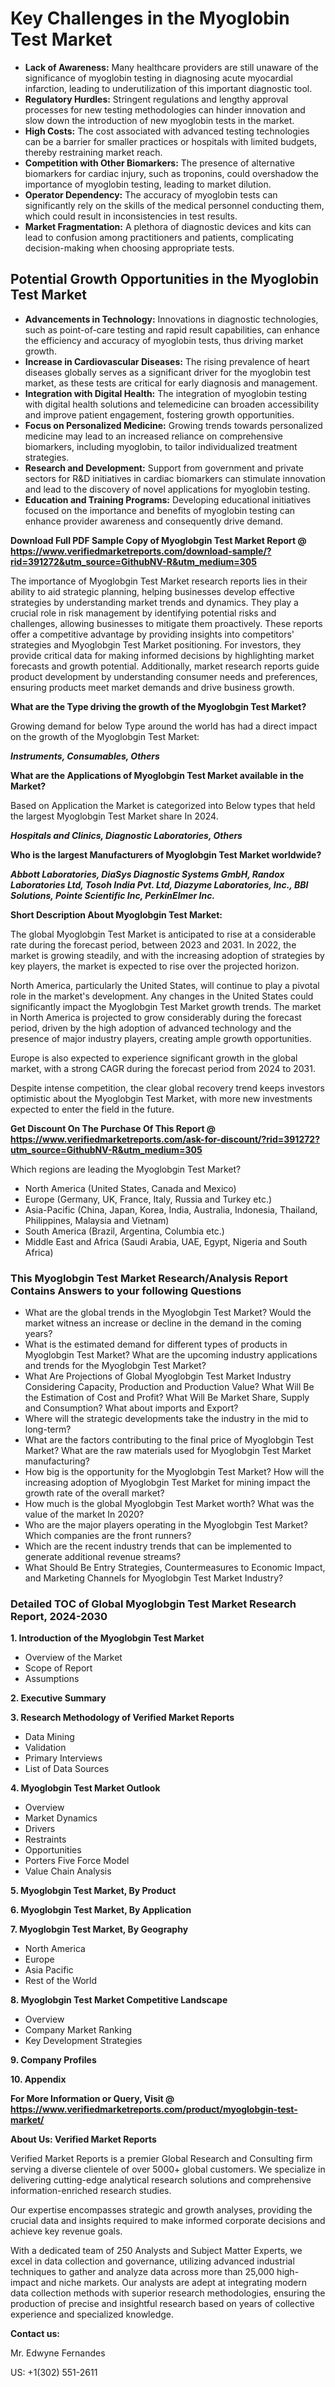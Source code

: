 <p class=""><h1>Key Challenges in the Myoglobin Test Market</h1><ul>    <li><strong>Lack of Awareness:</strong> Many healthcare providers are still unaware of the significance of myoglobin testing in diagnosing acute myocardial infarction, leading to underutilization of this important diagnostic tool.</li>    <li><strong>Regulatory Hurdles:</strong> Stringent regulations and lengthy approval processes for new testing methodologies can hinder innovation and slow down the introduction of new myoglobin tests in the market.</li>    <li><strong>High Costs:</strong> The cost associated with advanced testing technologies can be a barrier for smaller practices or hospitals with limited budgets, thereby restraining market reach.</li>    <li><strong>Competition with Other Biomarkers:</strong> The presence of alternative biomarkers for cardiac injury, such as troponins, could overshadow the importance of myoglobin testing, leading to market dilution.</li>    <li><strong>Operator Dependency:</strong> The accuracy of myoglobin tests can significantly rely on the skills of the medical personnel conducting them, which could result in inconsistencies in test results.</li>    <li><strong>Market Fragmentation:</strong> A plethora of diagnostic devices and kits can lead to confusion among practitioners and patients, complicating decision-making when choosing appropriate tests.</li></ul><h2>Potential Growth Opportunities in the Myoglobin Test Market</h1><ul>    <li><strong>Advancements in Technology:</strong> Innovations in diagnostic technologies, such as point-of-care testing and rapid result capabilities, can enhance the efficiency and accuracy of myoglobin tests, thus driving market growth.</li>    <li><strong>Increase in Cardiovascular Diseases:</strong> The rising prevalence of heart diseases globally serves as a significant driver for the myoglobin test market, as these tests are critical for early diagnosis and management.</li>    <li><strong>Integration with Digital Health:</strong> The integration of myoglobin testing with digital health solutions and telemedicine can broaden accessibility and improve patient engagement, fostering growth opportunities.</li>    <li><strong>Focus on Personalized Medicine:</strong> Growing trends towards personalized medicine may lead to an increased reliance on comprehensive biomarkers, including myoglobin, to tailor individualized treatment strategies.</li>    <li><strong>Research and Development:</strong> Support from government and private sectors for R&D initiatives in cardiac biomarkers can stimulate innovation and lead to the discovery of novel applications for myoglobin testing.</li>    <li><strong>Education and Training Programs:</strong> Developing educational initiatives focused on the importance and benefits of myoglobin testing can enhance provider awareness and consequently drive demand.</li></ul></p><p class=""><strong>Download Full PDF Sample Copy of Myoglobgin Test Market Report @ <a href="https://www.verifiedmarketreports.com/download-sample/?rid=391272&utm_source=GithubNV-R&utm_medium=305" target="_blank">https://www.verifiedmarketreports.com/download-sample/?rid=391272&utm_source=GithubNV-R&utm_medium=305</a></strong></p><p>The importance of&nbsp;Myoglobgin Test Market research reports lies in their ability to aid strategic planning, helping businesses develop effective strategies by understanding market trends and dynamics. They play a crucial role in risk management by identifying potential risks and challenges, allowing businesses to mitigate them proactively. These reports offer a competitive advantage by providing insights into competitors' strategies and Myoglobgin Test Market positioning. For investors, they provide critical data for making informed decisions by highlighting market forecasts and growth potential. Additionally, market research reports guide product development by understanding consumer needs and preferences, ensuring products meet market demands and drive business growth.</p><p><strong>What are the&nbsp;Type driving the growth of the Myoglobgin Test Market?</strong></p><p id="" class="">Growing demand for below Type around the world has had a direct impact on the growth of the Myoglobgin Test Market:</p><p class=""><em><strong>Instruments, Consumables, Others</strong></em></p><p class=""><strong>What are the&nbsp;Applications&nbsp;of Myoglobgin Test Market available in the Market?</strong></p><p id="" class="">Based on Application the Market is categorized into Below types that held the largest Myoglobgin Test Market share In 2024.</p><p class=""><em><strong>Hospitals and Clinics, Diagnostic Laboratories, Others</strong></em></p><p class=""><strong>Who is the largest Manufacturers of Myoglobgin Test Market worldwide?</strong></p><p><em><strong>Abbott Laboratories, DiaSys Diagnostic Systems GmbH, Randox Laboratories Ltd, Tosoh India Pvt. Ltd, Diazyme Laboratories, Inc., BBI Solutions, Pointe Scientific Inc, PerkinElmer Inc.</strong></em></p><p id="" class=""><strong>Short Description About Myoglobgin Test Market:</strong></p><p>The global Myoglobgin Test Market is anticipated to rise at a considerable rate during the forecast period, between 2023 and 2031. In 2022, the market is growing steadily, and with the increasing adoption of strategies by key players, the market is expected to rise over the projected horizon.</p><p>North America, particularly the United States, will continue to play a pivotal role in the market's development. Any changes in the United States could significantly impact the Myoglobgin Test Market growth trends. The market in North America is projected to grow considerably during the forecast period, driven by the high adoption of advanced technology and the presence of major industry players, creating ample growth opportunities.</p><p>Europe is also expected to experience significant growth in the global market, with a strong CAGR during the forecast period from 2024 to 2031.</p><p>Despite intense competition, the clear global recovery trend keeps investors optimistic about the Myoglobgin Test Market, with more new investments expected to enter the field in the future.</p><p id="" class=""><strong>Get Discount On The Purchase Of This Report @ <a href="https://www.verifiedmarketreports.com/ask-for-discount/?rid=391272?utm_source=GithubNV-R&utm_medium=305" target="_blank">https://www.verifiedmarketreports.com/ask-for-discount/?rid=391272?utm_source=GithubNV-R&utm_medium=305</a></strong></p><p class="">Which regions are leading the Myoglobgin Test Market?</p><ul><li>North America (United States, Canada and Mexico)</li><li>Europe (Germany, UK, France, Italy, Russia and Turkey etc.)</li><li>Asia-Pacific (China, Japan, Korea, India, Australia, Indonesia, Thailand, Philippines, Malaysia and Vietnam)</li><li>South America (Brazil, Argentina, Columbia etc.)</li><li>Middle East and Africa (Saudi Arabia, UAE, Egypt, Nigeria and South Africa)</li></ul><h3 id="" class="">This Myoglobgin Test Market Research/Analysis Report Contains Answers to your following Questions</h3><ul><li>What are the global trends in the Myoglobgin Test Market? Would the market witness an increase or decline in the demand in the coming years?</li><li>What is the estimated demand for different types of products in Myoglobgin Test Market? What are the upcoming industry applications and trends for the Myoglobgin Test Market?</li><li>What Are Projections of Global Myoglobgin Test Market Industry Considering Capacity, Production and Production Value? What Will Be the Estimation of Cost and Profit? What Will Be Market Share, Supply and Consumption? What about imports and Export?</li><li>Where will the strategic developments take the industry in the mid to long-term?</li><li>What are the factors contributing to the final price of Myoglobgin Test Market? What are the raw materials used for Myoglobgin Test Market manufacturing?</li><li>How big is the opportunity for the Myoglobgin Test Market? How will the increasing adoption of Myoglobgin Test Market for mining impact the growth rate of the overall market?</li><li>How much is the global Myoglobgin Test Market worth? What was the value of the market In 2020?</li><li>Who are the major players operating in the Myoglobgin Test Market? Which companies are the front runners?</li><li>Which are the recent industry trends that can be implemented to generate additional revenue streams?</li><li>What Should Be Entry Strategies, Countermeasures to Economic Impact, and Marketing Channels for Myoglobgin Test Market Industry?</li></ul><h3 id="" class="">Detailed TOC of Global Myoglobgin Test Market Research Report, 2024-2030</h3><p id="" class=""><strong>1. Introduction of the Myoglobgin Test Market</strong></p><ul><li>Overview of the Market</li><li>Scope of Report</li><li>Assumptions</li></ul><p id="" class=""><strong>2. Executive Summary</strong></p><p id="" class=""><strong>3. Research Methodology of Verified Market Reports</strong></p><ul><li>Data Mining</li><li>Validation</li><li>Primary Interviews</li><li>List of Data Sources</li></ul><p id="" class=""><strong>4. Myoglobgin Test Market Outlook</strong></p><ul><li>Overview</li><li>Market Dynamics</li><li>Drivers</li><li>Restraints</li><li>Opportunities</li><li>Porters Five Force Model</li><li>Value Chain Analysis</li></ul><p id="" class=""><strong>5. Myoglobgin Test Market, By Product</strong></p><p id="" class=""><strong>6. Myoglobgin Test Market, By Application</strong></p><p id="" class=""><strong>7. Myoglobgin Test Market, By Geography</strong></p><ul><li>North America</li><li>Europe</li><li>Asia Pacific</li><li>Rest of the World</li></ul><p id="" class=""><strong>8. Myoglobgin Test Market Competitive Landscape</strong></p><ul><li>Overview</li><li>Company Market Ranking</li><li>Key Development Strategies</li></ul><p id="" class=""><strong>9. Company Profiles</strong></p><p id="" class=""><strong>10. Appendix</strong></p><p id="" class=""><strong>For More Information or Query, Visit @ <a href="https://www.verifiedmarketreports.com/product/myoglobgin-test-market/" target="_blank">https://www.verifiedmarketreports.com/product/myoglobgin-test-market/</a></strong></p><p id="" class=""><strong>About Us: Verified Market Reports</strong></p><p id="" class="">Verified Market Reports is a premier Global Research and Consulting firm serving a diverse clientele of over 5000+ global customers. We specialize in delivering cutting-edge analytical research solutions and comprehensive information-enriched research studies.</p><p id="" class="">Our expertise encompasses strategic and growth analyses, providing the crucial data and insights required to make informed corporate decisions and achieve key revenue goals.</p><p id="" class="">With a dedicated team of 250 Analysts and Subject Matter Experts, we excel in data collection and governance, utilizing advanced industrial techniques to gather and analyze data across more than 25,000 high-impact and niche markets. Our analysts are adept at integrating modern data collection methods with superior research methodologies, ensuring the production of precise and insightful research based on years of collective experience and specialized knowledge.</p><p id="" class=""><strong>Contact us:</strong></p><p id="" class="">Mr. Edwyne Fernandes</p><p id="" class="">US: +1(302) 551-2611</p>